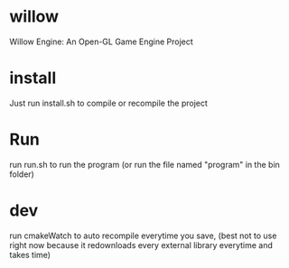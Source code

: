 # willow
Willow Engine: An Open-GL Game Engine Project

# install
Just run install.sh to compile or recompile the project

# Run
run run.sh to run the program (or run the file named "program" in the bin folder)

# dev
run cmakeWatch to auto recompile everytime you save,
(best not to use right now because it
redownloads every external library everytime
and takes time)
